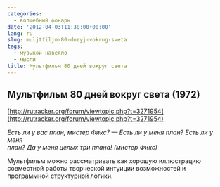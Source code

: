 ```yaml
---
categories:
  - волшебный фонарь
date: '2012-04-03T11:38:00+00:00'
lang: ru
slug: muljtfiljm-80-dneyj-vokrug-sveta
tags:
  - музыкой навеяло
  - мысли
title: Мультфильм 80 дней вокруг света
---
```



## Мультфильм 80 дней вокруг света (1972) ##
  
[http://rutracker.org/forum/viewtopic.php?t=3271954](http://rutracker.org/forum/viewtopic.php?t=3271954)

_Есть ли у вас план, мистер Фикс? — Есть ли у меня план? Есть ли у меня  
план? Да у меня целых три плана! (мистер Фикс)_

Мультфильм можно рассматривать как хорошую иллюстрацию совместной работы творческой интуиции возможностей и программной структурной логики.